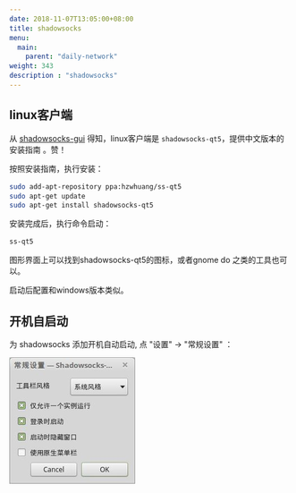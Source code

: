 ```yaml
---
date: 2018-11-07T13:05:00+08:00
title: shadowsocks
menu:
  main:
    parent: "daily-network"
weight: 343
description : "shadowsocks"
---
```


## linux客户端

从 [shadowsocks-gui](https://github.com/shadowsocks/shadowsocks-gui) 得知，linux客户端是 `shadowsocks-qt5`，提供中文版本的安装指南 。赞！

按照安装指南，执行安装：

```bash
sudo add-apt-repository ppa:hzwhuang/ss-qt5
sudo apt-get update
sudo apt-get install shadowsocks-qt5
```

安装完成后，执行命令启动：

```bash
ss-qt5
```

图形界面上可以找到shadowsocks-qt5的图标，或者gnome do 之类的工具也可以。

启动后配置和windows版本类似。

## 开机自启动

为 shadowsocks 添加开机自动启动, 点 "设置" -> "常规设置" ：

![](images/shadowsocks_startup.jpg)



